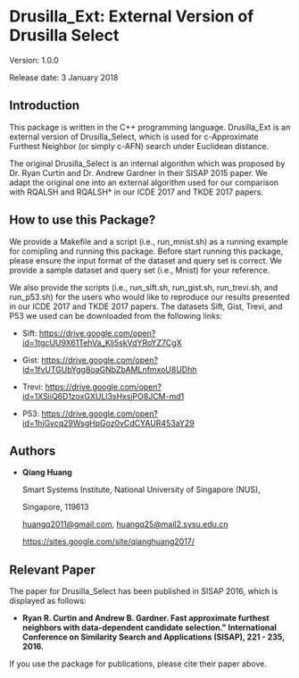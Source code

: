 # Drusilla_Ext: External Version of Drusilla Select

Version: 1.0.0

Release date: 3 January 2018


Introduction
--------

This package is written in the C++ programming language. Drusilla_Ext is 
an external version of Drusilla_Select, which is used for c-Approximate 
Furthest Neighbor (or simply c-AFN) search under Euclidean distance. 

The original Drusilla_Select is an internal algorithm which was proposed 
by Dr. Ryan Curtin and Dr. Andrew Gardner in their SISAP 2015 paper. We 
adapt the original one into an external algorithm used for our comparison 
with RQALSH and RQALSH* in our ICDE 2017 and TKDE 2017 papers. 


How to use this Package?
--------

We provide a Makefile and a script (i.e., run_mnist.sh) as a running example 
for comipling and running this package. Before start running this package, 
please ensure the input format of the dataset and query set is correct. We 
provide a sample dataset and query set (i.e., Mnist) for your reference.

We also provide the scripts (i.e., run_sift.sh, run_gist.sh, run_trevi.sh,
and run_p53.sh) for the users who would like to reproduce our results 
presented in our ICDE 2017 and TKDE 2017 papers. The datasets Sift, Gist, 
Trevi, and P53 we used can be downloaded from the following links:

* Sift: https://drive.google.com/open?id=1tgcUU9X61TehVa_Klj5skVdYRoYZ7CgX

* Gist: https://drive.google.com/open?id=1fvUTGUbYgg8oaGNbZbAMLnfmxoU8UDhh

* Trevi: https://drive.google.com/open?id=1XSiiQ6D1zoxGXULl3sHxsjPO8JCM-md1

* P53: https://drive.google.com/open?id=1hjGvcq29WsgHpGoz0vCdCYAUR453aY29


Authors
--------

* **Qiang Huang**

  Smart Systems Institute, National University of Singapore (NUS),
  
  Singapore, 119613 
  
  huangq2011@gmail.com, huangq25@mail2.sysu.edu.cn
  
  https://sites.google.com/site/qianghuang2017/


Relevant Paper
--------

The paper for Drusilla_Select has been published in SISAP 2016, which is displayed 
as follows:

* **Ryan R. Curtin and Andrew B. Gardner. Fast approximate furthest neighbors with 
data-dependent candidate selection." International Conference on Similarity Search 
and Applications (SISAP), 221 - 235, 2016.**

If you use the package for publications, please cite their paper above.
